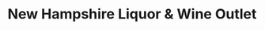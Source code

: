 ---
title: "New Hampshire Liquor & Wine Outlet"
url: /woodsville/new-hampshire-liquor-and-wine-outlet/
shop: alcohol
---